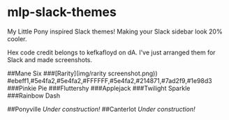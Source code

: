 # mlp-slack-themes
My Little Pony inspired Slack themes! Making your Slack sidebar look 20% cooler.

Hex code credit belongs to kefkafloyd on dA. I've just arranged them for Slack and made screenshots.

##Mane Six
###[Rarity](img/rarity screenshot.png))
    #ebeff1,#5e4fa2,#5e4fa2,#FFFFFF,#5e4fa2,#214871,#7ad2f9,#1e98d3
###Pinkie Pie
###Fluttershy
###Applejack
###Twilight Sparkle
###Rainbow Dash

##Ponyville
*Under construction!*
##Canterlot
*Under construction!*
